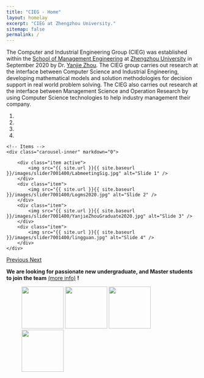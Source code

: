 ```yaml
---
title: "CIEG - Home"
layout: homelay
excerpt: "CIEG at Zhengzhou University."
sitemap: false
permalink: /
---
```


The Computer and Industrial Engineering Group (CIEG) was established within the [School of Management Engineering](http://www5.zzu.edu.cn/glgc/) at [Zhengzhou University](http://www.zzu.edu.cn/) in September 2020 by Dr. [Yanjie Zhou](https://ieyjzhou.github.io/). The CIEG group carries out research at the interface between Computer Science and Industrial Engineering, developing mathematical models and solution methodologies for decision support in real world problem solving. The CIEG also carries out research at the interface between Management Science and Operation Research by using Computer Science technologies to help industry management their company.


<div markdown="0" id="carousel" class="carousel slide" data-ride="carousel" data-interval="5000" data-pause="hover" >
    <!-- Menu -->
    <ol class="carousel-indicators">
        <li data-target="#carousel" data-slide-to="0" class="active"></li>
        <li data-target="#carousel" data-slide-to="1"></li>
        <li data-target="#carousel" data-slide-to="2"></li>
        <li data-target="#carousel" data-slide-to="3"></li>       
    </ol>

    <!-- Items -->
    <div class="carousel-inner" markdown="0">

        <div class="item active">
            <img src="{{ site.url }}{{ site.baseurl }}/images/slider7001400/LabmeetingSig.jpg" alt="Slide 1" />
        </div>
        <div class="item">
            <img src="{{ site.url }}{{ site.baseurl }}/images/slider7001400/Logms2020.jpg" alt="Slide 2" />
        </div>
        <div class="item">
            <img src="{{ site.url }}{{ site.baseurl }}/images/slider7001400/YanjieZhouGraduate2020.jpg" alt="Slide 3" />
        </div>
        <div class="item">
            <img src="{{ site.url }}{{ site.baseurl }}/images/slider7001400/lingguan.jpg" alt="Slide 4" />
        </div>      
    </div>
  <a class="left carousel-control" href="#carousel" role="button" data-slide="prev">
    <span class="glyphicon glyphicon-chevron-left" aria-hidden="true"></span>
    <span class="sr-only">Previous</span>
  </a>
  <a class="right carousel-control" href="#carousel" role="button" data-slide="next">
    <span class="glyphicon glyphicon-chevron-right" aria-hidden="true"></span>
    <span class="sr-only">Next</span>
  </a>
</div>





 **We are  looking for passionate new undergraduate, and Master students to join the team** [(more info)](https://ieyjzhou.github.io/lab/Openpositions.html) **!**

<figure class="fourth">
  <p>
  
  <a href="http://www.zzu.edu.cn/"><img src="https://ieyjzhou.github.io/images/zzulogo.png" style="width: 110px" /></a>
  <a href="https://logms.github.io/"><img src="https://logms.github.io/images/LOGMSlogo.png" style="width: 110px" /></a>
  <a href="http://gs.zzu.edu.cn/"><img src="http://gs.zzu.edu.cn/files/ZG-logo.gif" style="width: 110px" /></a>
  <a href="http://www.pusan.ac.kr/eng/Main.do"><img src="http://www.pusan.ac.kr/_contents/kor/_Img/Layout/logo.png" style="width: 110px" /></a>
  </p>
</figure>


